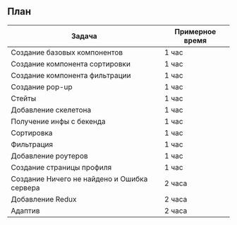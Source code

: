 ## План

| Задача | Примерное время |
| ------ | ------ |
| Создание базовых компонентов | 1 час |
| Создание компонента сортировки | 1 час |
| Создание компонента фильтрации | 1 час |
| Создание pop-up | 1 час |
| Стейты | 1 час |
| Добавление скелетона | 1 час |
| Получение инфы с бекенда | 1 час |
| Сортировка | 1 час |
| Фильтрация | 1 час |
| Добавление роутеров | 1 час |
| Создание страницы профиля | 1 час |
| Создание Ничего не найдено и Ошибка сервера | 2 часа |
| Добавление Redux | 2 часа |
| Адаптив | 2 часа |